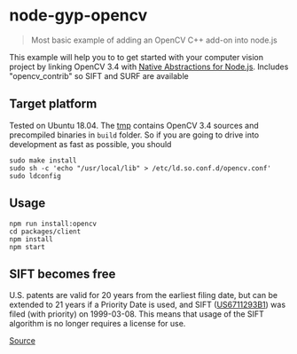 # node-gyp-opencv

> Most basic example of adding an OpenCV C++ add-on into node.js

This example will help you to to get started with your computer vision project by linking OpenCV 3.4 with [Native Abstractions for Node.js](https://github.com/nodejs/nan). Includes "opencv_contrib" so SIFT and SURF are available

## Target platform

Tested on Ubuntu 18.04. The [tmp](./tmp) contains OpenCV 3.4 sources and precompiled binaries in `build` folder. So if you are going to drive into development as fast as possible, you should

```
sudo make install
sudo sh -c 'echo "/usr/local/lib" > /etc/ld.so.conf.d/opencv.conf' 
sudo ldconfig
```

## Usage

```
npm run install:opencv
cd packages/client
npm install
npm start
```

## SIFT becomes free

U.S. patents are valid for 20 years from the earliest filing date, but can be extended to 21 years if a Priority Date is used, and SIFT ([US6711293B1](https://patents.google.com/patent/US6711293B1/en)) was filed (with priority) on 1999-03-08. This means that usage of the SIFT algorithm is no longer requires a license for use.
    
[Source](https://piero.dev/2019/04/the-sift-patent-has-expired/)
